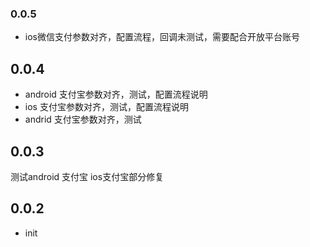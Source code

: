 ### 0.0.5
* ios微信支付参数对齐，配置流程，回调未测试，需要配合开放平台账号
## 0.0.4
* android 支付宝参数对齐，测试，配置流程说明
* ios 支付宝参数对齐，测试，配置流程说明
* andrid 支付宝参数对齐，测试
## 0.0.3
测试android 支付宝
ios支付宝部分修复
## 0.0.2

* init
